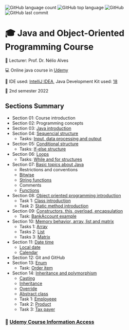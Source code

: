 ![GitHub language count](https://img.shields.io/github/languages/count/jmmarao/ws-java-course)
![GitHub top language](https://img.shields.io/github/languages/top/jmmarao/ws-java-course)
![GitHub](https://img.shields.io/github/license/jmmarao/ws-java-course)
![GitHub last commit](https://img.shields.io/github/last-commit/jmmarao/ws-java-course)

# :mortar_board: Java and Object-Oriented Programming Course

:triangular_flag_on_post: Lecturer: Prof. Dr. Nélio Alves

:computer: Online java course in [Udemy](https://www.udemy.com/course/java-curso-completo/)

:ticket: IDE used: [IntelliJ IDEA](https://www.jetbrains.com/pt-br/idea/), Java Development Kit used: [18](https://www.oracle.com/java/technologies/downloads/)

:calendar: 2nd semester 2022

## Sections Summary

- Section 01: Course introduction
- Section 02: Programming concepts
- Section 03: [Java introduction](https://github.com/jmmarao/ws-java-course/tree/main/src/main/java/section03)
- Section 04: [Sequencial structure](https://github.com/jmmarao/ws-java-course/tree/main/src/main/java/section04/examples)
  - Tasks: [Input, data processing and output](https://github.com/jmmarao/ws-java-course/tree/main/src/main/java/section04/tasks)
- Section 05: [Conditional structure](https://github.com/jmmarao/ws-java-course/tree/main/src/main/java/section05/examples)
  - Tasks: [If-else structure](https://github.com/jmmarao/ws-java-course/tree/main/src/main/java/section05/tasks)
- Section 06: [Loops](https://github.com/jmmarao/ws-java-course/tree/main/src/main/java/section06/examples)
  - Tasks: [While and for structures](https://github.com/jmmarao/ws-java-course/tree/main/src/main/java/section06/tasks)
- Section 07: [Basic topics about Java](https://github.com/jmmarao/ws-java-course/tree/main/src/main/java/section07/examples)
  - Restrictions and conventions
  - [Bitwise](https://github.com/jmmarao/ws-java-course/blob/main/src/main/java/section07/examples/Bitwise.java)
  - [String functions](https://github.com/jmmarao/ws-java-course/blob/main/src/main/java/section07/examples/StringFunctions.java)
  - Comments
  - [Functions](https://github.com/jmmarao/ws-java-course/blob/main/src/main/java/section07/examples/FunctionExample1.java)
- Section 08: [Object oriented programming introduction](https://github.com/jmmarao/ws-java-course/tree/main/src/main/java/section08/examples)
  - Task 1: [Class introduction](https://github.com/jmmarao/ws-java-course/tree/main/src/main/java/section08/tasks/task1)
  - Task 2: [Static method introduction](https://github.com/jmmarao/ws-java-course/tree/main/src/main/java/section08/tasks/task2)
- Section 09: [Constructors, this, overload, encapsulation](https://github.com/jmmarao/ws-java-course/tree/main/src/main/java/section09/examples)
  - Task: [BankAccount example](https://github.com/jmmarao/ws-java-course/tree/main/src/main/java/section09/task)
- Section 10: [Memory behavior, array, list and matrix](https://github.com/jmmarao/ws-java-course/tree/main/src/main/java/section10/examples)
  - Tasks 1: [Array](https://github.com/jmmarao/ws-java-course/tree/main/src/main/java/section10/tasks/vector)
  - Tasks 2: [List](https://github.com/jmmarao/ws-java-course/tree/main/src/main/java/section10/tasks/list)
  - Tasks 3: [Matrix](https://github.com/jmmarao/ws-java-course/tree/main/src/main/java/section10/tasks/matrix)
- Section 11: [Date time](https://github.com/jmmarao/ws-java-course/tree/main/src/main/java/section11/examples)
  - [Local date](https://github.com/jmmarao/ws-java-course/tree/main/src/main/java/section11/examples/localdate)
  - [Calendar](https://github.com/jmmarao/ws-java-course/tree/main/src/main/java/section11/examples/calendar)
- Section 12: Git and GitHub
- Section 13: [Enum](https://github.com/jmmarao/ws-java-course/tree/main/src/main/java/section13/examples)
  - Task: [Order item](https://github.com/jmmarao/ws-java-course/tree/main/src/main/java/section13/task)
- Section 14: [Inheritance and polymorphism](https://github.com/jmmarao/ws-java-course/tree/main/src/main/java/section14/examples)
  - [Casting](https://github.com/jmmarao/ws-java-course/tree/main/src/main/java/section14/examples/casting)
  - [Inheritance](https://github.com/jmmarao/ws-java-course/tree/main/src/main/java/section14/examples/inheritance)
  - [Override](https://github.com/jmmarao/ws-java-course/tree/main/src/main/java/section14/examples/override)
  - [Abstract class](https://github.com/jmmarao/ws-java-course/tree/main/src/main/java/section14/examples/abstractcshape)
  - Task 1: [Employeee](https://github.com/jmmarao/ws-java-course/tree/main/src/main/java/section14/tasks/employee)
  - Task 2: [Product](https://github.com/jmmarao/ws-java-course/tree/main/src/main/java/section14/tasks/product)
  - Task 3: [Tax payer](https://github.com/jmmarao/ws-java-course/tree/main/src/main/java/section14/tasks/taxpayer)
### :link: [Udemy Course Information Access](https://www.udemy.com/)